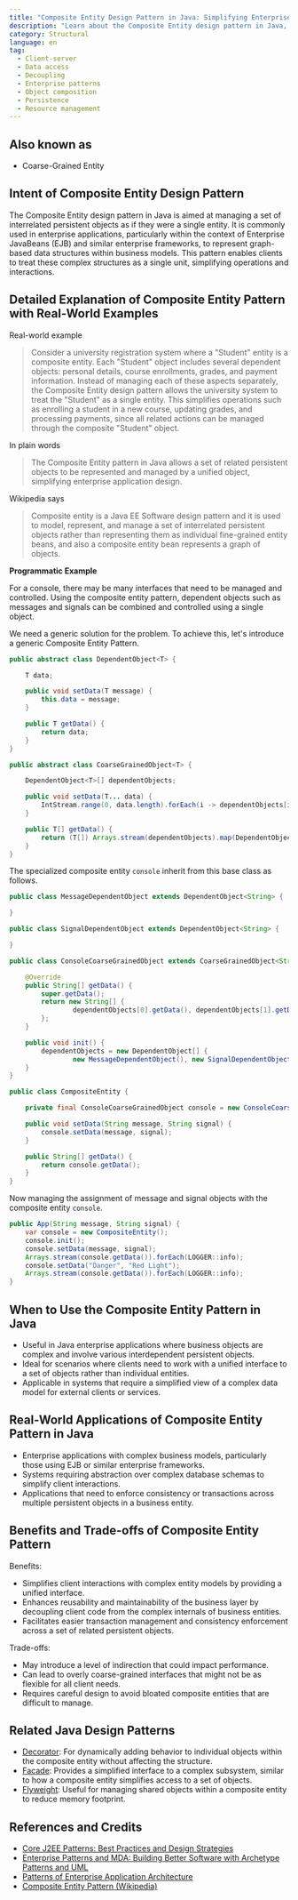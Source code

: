 ```yaml
---
title: "Composite Entity Design Pattern in Java: Simplifying Enterprise Applications"
description: "Learn about the Composite Entity design pattern in Java, a structural pattern used to manage interrelated persistent objects as a single entity. Ideal for enterprise applications and EJB, this pattern simplifies complex data structures and client interactions."
category: Structural
language: en
tag:
  - Client-server
  - Data access
  - Decoupling
  - Enterprise patterns
  - Object composition
  - Persistence
  - Resource management
---
```


## Also known as

* Coarse-Grained Entity

## Intent of Composite Entity Design Pattern

The Composite Entity design pattern in Java is aimed at managing a set of interrelated persistent objects as if they were a single entity. It is commonly used in enterprise applications, particularly within the context of Enterprise JavaBeans (EJB) and similar enterprise frameworks, to represent graph-based data structures within business models. This pattern enables clients to treat these complex structures as a single unit, simplifying operations and interactions.

## Detailed Explanation of Composite Entity Pattern with Real-World Examples

Real-world example

> Consider a university registration system where a "Student" entity is a composite entity. Each "Student" object includes several dependent objects: personal details, course enrollments, grades, and payment information. Instead of managing each of these aspects separately, the Composite Entity design pattern allows the university system to treat the "Student" as a single entity. This simplifies operations such as enrolling a student in a new course, updating grades, and processing payments, since all related actions can be managed through the composite "Student" object.

In plain words

> The Composite Entity pattern in Java allows a set of related persistent objects to be represented and managed by a unified object, simplifying enterprise application design.

Wikipedia says

> Composite entity is a Java EE Software design pattern and it is used to model, represent, and manage a set of interrelated persistent objects rather than representing them as individual fine-grained entity beans, and also a composite entity bean represents a graph of objects.

**Programmatic Example**

For a console, there may be many interfaces that need to be managed and controlled. Using the composite entity pattern, dependent objects such as messages and signals can be combined and controlled using a single object.

We need a generic solution for the problem. To achieve this, let's introduce a generic Composite Entity Pattern.

```java
public abstract class DependentObject<T> {

    T data;

    public void setData(T message) {
        this.data = message;
    }

    public T getData() {
        return data;
    }
}

public abstract class CoarseGrainedObject<T> {

    DependentObject<T>[] dependentObjects;

    public void setData(T... data) {
        IntStream.range(0, data.length).forEach(i -> dependentObjects[i].setData(data[i]));
    }

    public T[] getData() {
        return (T[]) Arrays.stream(dependentObjects).map(DependentObject::getData).toArray();
    }
}

```

The specialized composite entity `console` inherit from this base class as follows.

```java
public class MessageDependentObject extends DependentObject<String> {

}

public class SignalDependentObject extends DependentObject<String> {

}

public class ConsoleCoarseGrainedObject extends CoarseGrainedObject<String> {

    @Override
    public String[] getData() {
        super.getData();
        return new String[] {
                dependentObjects[0].getData(), dependentObjects[1].getData()
        };
    }

    public void init() {
        dependentObjects = new DependentObject[] {
                new MessageDependentObject(), new SignalDependentObject()};
    }
}

public class CompositeEntity {

    private final ConsoleCoarseGrainedObject console = new ConsoleCoarseGrainedObject();

    public void setData(String message, String signal) {
        console.setData(message, signal);
    }

    public String[] getData() {
        return console.getData();
    }
}
```

Now managing the assignment of message and signal objects with the composite entity `console`.

```java
public App(String message, String signal) {
    var console = new CompositeEntity();
    console.init();
    console.setData(message, signal);
    Arrays.stream(console.getData()).forEach(LOGGER::info);
    console.setData("Danger", "Red Light");
    Arrays.stream(console.getData()).forEach(LOGGER::info);
}
```

## When to Use the Composite Entity Pattern in Java

* Useful in Java enterprise applications where business objects are complex and involve various interdependent persistent objects.
* Ideal for scenarios where clients need to work with a unified interface to a set of objects rather than individual entities.
* Applicable in systems that require a simplified view of a complex data model for external clients or services.


## Real-World Applications of Composite Entity Pattern in Java

* Enterprise applications with complex business models, particularly those using EJB or similar enterprise frameworks.
* Systems requiring abstraction over complex database schemas to simplify client interactions.
* Applications that need to enforce consistency or transactions across multiple persistent objects in a business entity.

## Benefits and Trade-offs of Composite Entity Pattern

Benefits:

* Simplifies client interactions with complex entity models by providing a unified interface.
* Enhances reusability and maintainability of the business layer by decoupling client code from the complex internals of business entities.
* Facilitates easier transaction management and consistency enforcement across a set of related persistent objects.

Trade-offs:

* May introduce a level of indirection that could impact performance.
* Can lead to overly coarse-grained interfaces that might not be as flexible for all client needs.
* Requires careful design to avoid bloated composite entities that are difficult to manage.

## Related Java Design Patterns

* [Decorator](https://java-design-patterns.com/patterns/decorator/): For dynamically adding behavior to individual objects within the composite entity without affecting the structure.
* [Facade](https://java-design-patterns.com/patterns/facade/): Provides a simplified interface to a complex subsystem, similar to how a composite entity simplifies access to a set of objects.
* [Flyweight](https://java-design-patterns.com/patterns/flyweight/): Useful for managing shared objects within a composite entity to reduce memory footprint.

## References and Credits

* [Core J2EE Patterns: Best Practices and Design Strategies](https://amzn.to/4cAbDap)
* [Enterprise Patterns and MDA: Building Better Software with Archetype Patterns and UML](https://amzn.to/49mslqS)
* [Patterns of Enterprise Application Architecture](https://amzn.to/3xjKdpe)
* [Composite Entity Pattern (Wikipedia)](https://en.wikipedia.org/wiki/Composite_entity_pattern)
